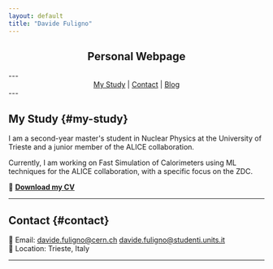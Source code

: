 ```yaml
---
layout: default
title: "Davide Fuligno"
---
```

<div style="text-align: center;">
    <h2>Personal Webpage</h2>
</div>
---
<div style="text-align: center;">
  <nav>
    <a href="#my-study">My Study</a> | 
    <a href="#contact">Contact</a> | 
    <a href="blog.html">Blog</a>
  </nav>
</div>
---

## My Study {#my-study}
I am a second-year master's student in Nuclear Physics at the University of Trieste and a junior member of the ALICE collaboration.

Currently, I am working on Fast Simulation of Calorimeters using ML techniques for the ALICE collaboration, with a specific focus on the ZDC.

📄 **[Download my CV](CV_Davide_Fuligno.pdf)**

---

## Contact {#contact}
📧 Email:   davide.fuligno@cern.ch
            davide.fuligno@studenti.units.it   
📍 Location: Trieste, Italy  

---

